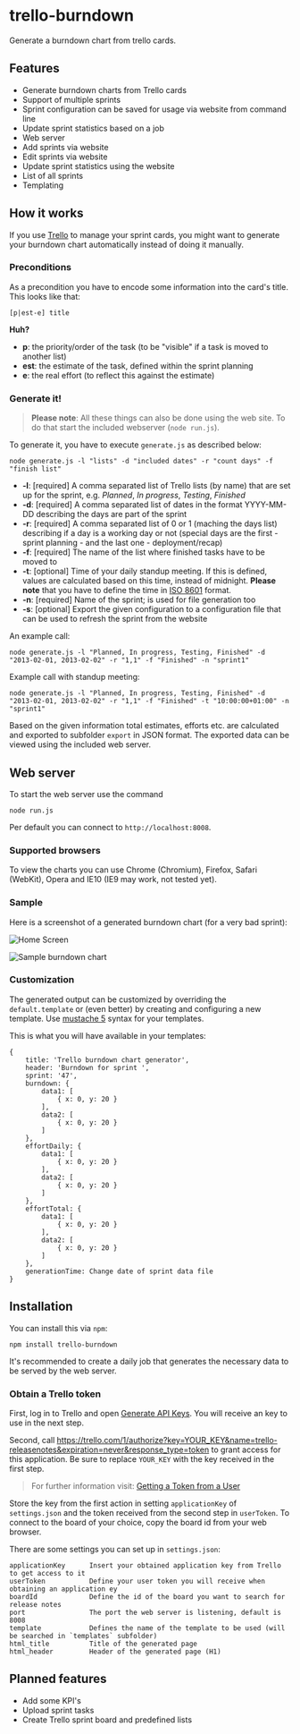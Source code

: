 # trello-burndown

Generate a burndown chart from trello cards.

## Features

* Generate burndown charts from Trello cards
* Support of multiple sprints
* Sprint configuration can be saved for usage via website from command line
* Update sprint statistics based on a job
* Web server
* Add sprints via website
* Edit sprints via website
* Update sprint statistics using the website
* List of all sprints
* Templating

## How it works

If you use [Trello](http://trello.com "Trello") to manage your sprint cards, you might want to generate your burndown chart automatically instead of doing it manually.

### Preconditions

As a precondition you have to encode some information into the card's title. This looks like that:

	[p|est-e] title

**Huh?**

* **p**: the priority/order of the task (to be "visible" if a task is moved to another list)
* **est**: the estimate of the task, defined within the sprint planning
* **e**: the real effort (to reflect this against the estimate)

### Generate it!

> **Please note**: All these things can also be done using the web site. To do that start the included webserver (`node run.js`).

To generate it, you have to execute `generate.js` as described below:

	node generate.js -l "lists" -d "included dates" -r "count days" -f "finish list"

* **-l**: [required] A comma separated list of Trello lists (by name) that are set up for the sprint, e.g. _Planned_, _In progress_, _Testing_, _Finished_
* **-d**: [required] A comma separated list of dates in the format YYYY-MM-DD describing the days are part of the sprint
* **-r**: [required] A comma separated list of 0 or 1 (maching the days list) describing if a day is a working day or not (special days are the first - sprint planning - and the last one - deployment/recap)
* **-f**: [required] The name of the list where finished tasks have to be moved to
* **-t**: [optional] Time of your daily standup meeting. If this is defined, values are calculated based on this time, instead of midnight. **Please note** that you have to define the time in [ISO 8601](http://en.wikipedia.org/wiki/ISO_8601 "ISO 8601") format.
* **-n**: [required] Name of the sprint; is used for file generation too
* **-s**: [optional] Export the given configuration to a configuration file that can be used to refresh the sprint from the website

An example call:

	node generate.js -l "Planned, In progress, Testing, Finished" -d "2013-02-01, 2013-02-02" -r "1,1" -f "Finished" -n "sprint1"

Example call with standup meeting:

	node generate.js -l "Planned, In progress, Testing, Finished" -d "2013-02-01, 2013-02-02" -r "1,1" -f "Finished" -t "10:00:00+01:00" -n "sprint1"

Based on the given information total estimates, efforts etc. are calculated and exported to subfolder `export` in JSON format. The exported data can be viewed using the included web server.

## Web server

To start the web server use the command

	node run.js

Per default you can connect to `http://localhost:8008`.  

### Supported browsers

To view the charts you can use Chrome (Chromium), Firefox, Safari (WebKit), Opera and IE10 (IE9 may work, not tested yet).

### Sample

Here is a screenshot of a generated burndown chart (for a very bad sprint):

![Home Screen](http://i.imgur.com/OhmSGO3.png "Home screen")

![Sample burndown chart](http://i.imgur.com/1AVN2Y4.png "Sample burndown chart")

### Customization

The generated output can be customized by overriding the `default.template` or (even better) by creating and configuring a new template. Use [mustache 5](http://mustache.github.com/mustache.5.html "mustache 5") syntax for your templates.

This is what you will have available in your templates:

	{
		title: 'Trello burndown chart generator',
		header: 'Burndown for sprint ',
		sprint: '47',
		burndown: {
			data1: [
				{ x: 0, y: 20 }
			],
			data2: [
				{ x: 0, y: 20 }
			]
		},
		effortDaily: {
			data1: [
				{ x: 0, y: 20 }
			],
			data2: [
				{ x: 0, y: 20 }
			]
		},
		effortTotal: {
			data1: [
				{ x: 0, y: 20 }
			],
			data2: [
				{ x: 0, y: 20 }
			]
		},
		generationTime: Change date of sprint data file
	}

## Installation

You can install this via `npm`:

	npm install trello-burndown

It's recommended to create a daily job that generates the necessary data to be served by the web server.

### Obtain a Trello token

First, log in to Trello and open [Generate API Keys](https://trello.com/1/appKey/generate "Generate API Keys"). You will receive an key to use in the next step.

Second, call https://trello.com/1/authorize?key=YOUR_KEY&name=trello-releasenotes&expiration=never&response_type=token to grant access for this application. Be sure to replace `YOUR_KEY` with the key received in the first step.

> For further information visit: [Getting a Token from a User](https://trello.com/docs/gettingstarted/index.html#getting-a-token-from-a-user "Getting a Token from a User")

Store the key from the first action in setting `applicationKey` of `settings.json` and the token received from the second step in `userToken`. To connect to the board of your choice, copy the board id from your web browser.

There are some settings you can set up in `settings.json`:

	applicationKey		Insert your obtained application key from Trello to get access to it
	userToken			Define your user token you will receive when obtaining an application ey
	boardId				Define the id of the board you want to search for release notes
	port 				The port the web server is listening, default is 8008
	template			Defines the name of the template to be used (will be searched in `templates` subfolder)
	html_title			Title of the generated page
	html_header			Header of the generated page (H1)

## Planned features

* Add some KPI's
* Upload sprint tasks
* Create Trello sprint board and predefined lists